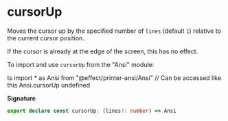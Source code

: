 # cursorUp

Moves the cursor up by the specified number of `lines` (default `1`) relative
to the current cursor position.

If the cursor is already at the edge of the screen, this has no effect.

To import and use `cursorUp` from the "Ansi" module:

ts
import \* as Ansi from "@effect/printer-ansi/Ansi"
// Can be accessed like this
Ansi.cursorUp
undefined

**Signature**

```ts
export declare const cursorUp: (lines?: number) => Ansi
```
